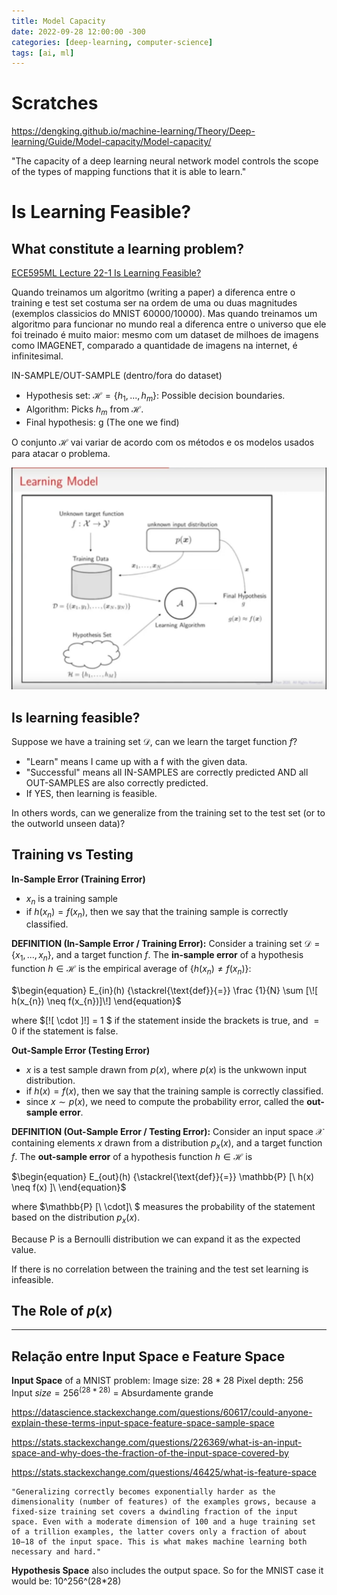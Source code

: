 ```yaml
---
title: Model Capacity
date: 2022-09-28 12:00:00 -300
categories: [deep-learning, computer-science]
tags: [ai, ml]
---
```


# Scratches

https://dengking.github.io/machine-learning/Theory/Deep-learning/Guide/Model-capacity/Model-capacity/

"The capacity of a deep learning neural network model controls the scope of the types of mapping functions that it is able to learn."

# Is Learning Feasible?
## What constitute a learning problem?
[ECE595ML Lecture 22-1 Is Learning Feasible?](https://www.youtube.com/watch?v=FZZGnPZT_ns&list=PL4FSfq6xtSvyqEsz3UUnAizemXJfQyDVD&index=49)

Quando treinamos um algoritmo (writing a paper) a diferenca entre o training e test set costuma ser na ordem de uma ou duas magnitudes (exemplos classicios do MNIST 60000/10000). Mas quando treinamos um algoritmo para funcionar no mundo real a diferenca entre o universo que ele foi treinado é muito maior: mesmo com um dataset de milhoes de imagens como IMAGENET, comparado a quantidade de imagens na internet, é infinitesimal.

IN-SAMPLE/OUT-SAMPLE (dentro/fora do dataset)

- Hypothesis set: $\mathcal{H} = \{ h_{1}, ..., h_{m} \}:$ Possible decision boundaries.
- Algorithm: Picks $h_{m}$ from $\mathcal{H}$.
- Final hypothesis: g (The one we find)

O conjunto $\mathcal{H}$ vai variar de acordo com os métodos e os modelos usados para atacar o problema.

![learning model](../assets/imgs/learning-model.png)

## Is learning feasible?
Suppose we have a training set $\mathcal{D}$, can we learn the target function $f$?
- "Learn" means I came up with a f with the given data.
- "Successful" means all IN-SAMPLES are correctly predicted AND all OUT-SAMPLES are also correctly predicted.
- If YES, then learning is feasible.

In others words, can we generalize from the training set to the test set (or to the outworld unseen data)?

## Training vs Testing 
**In-Sample Error (Training Error)**
- $x_{n}$ is a training sample
- if $h(x_{n}) = f(x_{n})$, then we say that the training sample is correctly classified.

**DEFINITION (In-Sample Error / Training Error):**
Consider a training set $\mathcal{D} = \{ x_{1}, ..., x_{n} \}$, and a target function $f$. The **in-sample error** of a hypothesis function $h \in \mathcal{H}$ is the empirical average of $\{ h(x_{n}) \neq f(x_{n}) \}$:

$\begin{equation}  
E_{in}(h) {\stackrel{\text{def}}{=}} \frac {1}{N} \sum [\![ h(x_{n}) \neq f(x_{n})]\!]
\end{equation}$

where $[\![ \cdot ]\!] = 1 $ if the statement inside the brackets is true, and $= 0$ if the statement is false.

**Out-Sample Error (Testing Error)**
- $x$ is a test sample drawn from $p(x)$, where $p(x)$ is the unkwown input distribution.
- if $h(x) = f(x)$, then we say that the training sample is correctly classified.
- since $x \sim p(x)$, we need to compute the probability error, called the **out-sample error**. 

**DEFINITION (Out-Sample Error / Testing Error):**
Consider an input space $\mathcal{X}$ containing elements $x$ drawn from a distribution $p_{x}(x)$, and a target function $f$. The **out-sample error** of a hypothesis function $h \in \mathcal{H}$ is 

$\begin{equation}  
E_{out}(h) {\stackrel{\text{def}}{=}} \mathbb{P} [\ h(x) \neq f(x) ]\ 
\end{equation}$

where $\mathbb{P} [\ \cdot]\ $ measures the probability of the statement based on the distribution $p_{x}(x)$.

Because P is a Bernoulli distribution we can expand it as the expected value.

If there is no correlation between the training and the test set learning is infeasible.

## The Role of $p(x)$


---

## Relação entre Input Space e Feature Space

**Input Space** of a MNIST problem:
Image size: 28 * 28
Pixel depth: 256
Input $size = 256^(28*28)$ = Absurdamente grande

https://datascience.stackexchange.com/questions/60617/could-anyone-explain-these-terms-input-space-feature-space-sample-space

https://stats.stackexchange.com/questions/226369/what-is-an-input-space-and-why-does-the-fraction-of-the-input-space-covered-by

https://stats.stackexchange.com/questions/46425/what-is-feature-space

```
"Generalizing correctly becomes exponentially harder as the dimensionality (number of features) of the examples grows, because a fixed-size training set covers a dwindling fraction of the input space. Even with a moderate dimension of 100 and a huge training set of a trillion examples, the latter covers only a fraction of about 10−18 of the input space. This is what makes machine learning both necessary and hard."
```

**Hypothesis Space** also includes the output space. So for the MNIST case it would be:
10^256^(28*28)